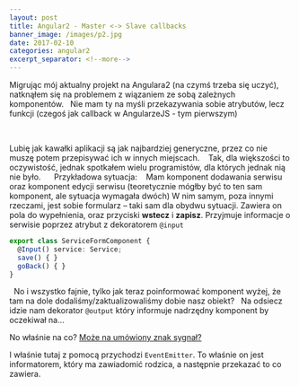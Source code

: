 ```yaml
---
layout: post
title: Angular2 - Master <-> Slave callbacks
banner_image: /images/p2.jpg
date: 2017-02-10
categories: angular2
excerpt_separator: <!--more-->
---
```

Migrując mój aktualny projekt na Angulara2 (na czymś trzeba się uczyć), natknąłem się na problemem z wiązaniem ze sobą zależnych komponentów.  
Nie mam ty na myśli przekazywania sobie atrybutów, lecz funkcji (czegoś jak callback w AngularzeJS - tym pierwszym)
  
<!--more-->  
Lubię jak kawałki aplikacji są jak najbardziej generyczne, przez co nie muszę potem przepisywać ich w innych miejscach.   
Tak, dla większości to oczywistość, jednak spotkałem wielu programistów, dla których jednak nią nie było.  
  
Przykładowa sytuacja:   
Mam komponent dodawania serwisu oraz komponent edycji serwisu (teoretycznie mógłby być to ten sam komponent, ale sytuacja wymagała dwóch) W nim samym, poza innymi rzeczami, jest sobie formularz – taki sam dla obydwu sytuacji. Zawiera on pola do wypełnienia, oraz przyciski **wstecz** i **zapisz**. Przyjmuje informacje o serwisie poprzez atrybut z dekoratorem `@input`  
```typescript 
export class ServiceFormComponent { 
  @Input() service: Service; 
  save() { } 
  goBack() { } 
} 
```
 
No i wszystko fajnie, tylko jak teraz poinformować komponent wyżej, że tam na dole dodaliśmy/zaktualizowaliśmy dobie nasz obiekt?  
Na odsiecz idzie nam dekorator `@output` który informuje nadrzędny komponent by oczekiwał na...  

No właśnie na co? [Może na umówiony znak sygnał?](https://youtu.be/g71NzMdaxho?t=1m12s) 

I właśnie tutaj z pomocą przychodzi `EventEmitter`. To właśnie on jest informatorem, który ma zawiadomić rodzica, a następnie przekazać to co zawiera.